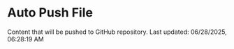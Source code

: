 # Auto Push File

Content that will be pushed to GitHub repository.
Last updated: 06/28/2025, 06:28:19 AM